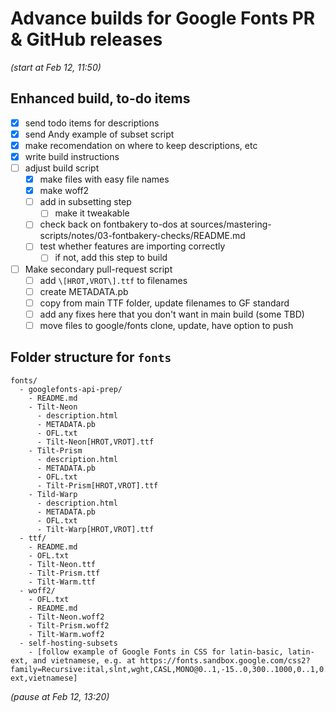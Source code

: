 # Advance builds for Google Fonts PR & GitHub releases

*(start at Feb 12, 11:50)*

## Enhanced build, to-do items

- [x] send todo items for descriptions
- [x] send Andy example of subset script
- [x] make recomendation on where to keep descriptions, etc
- [x] write build instructions
- [ ] adjust build script
  - [x] make files with easy file names
  - [x] make woff2
  - [ ] add in subsetting step
    - [ ] make it tweakable
  - [ ] check back on fontbakery to-dos at sources/mastering-scripts/notes/03-fontbakery-checks/README.md
  - [ ] test whether features are importing correctly
    - [ ] if not, add this step to build
- [ ] Make secondary pull-request script
  - [ ] add `\[HROT,VROT\].ttf` to filenames
  - [ ] create METADATA.pb
  - [ ] copy from main TTF folder, update filenames to GF standard
  - [ ] add any fixes here that you don't want in main build (some TBD)
  - [ ] move files to google/fonts clone, update, have option to push

## Folder structure for `fonts`

```
fonts/
  - googlefonts-api-prep/
    - README.md
    - Tilt-Neon
      - description.html
      - METADATA.pb
      - OFL.txt
      - Tilt-Neon[HROT,VROT].ttf
    - Tilt-Prism
      - description.html
      - METADATA.pb
      - OFL.txt
      - Tilt-Prism[HROT,VROT].ttf
    - Tild-Warp
      - description.html
      - METADATA.pb
      - OFL.txt
      - Tilt-Warp[HROT,VROT].ttf
  - ttf/
    - README.md
    - OFL.txt
    - Tilt-Neon.ttf
    - Tilt-Prism.ttf
    - Tilt-Warm.ttf
  - woff2/
    - OFL.txt
    - README.md
    - Tilt-Neon.woff2
    - Tilt-Prism.woff2
    - Tilt-Warm.woff2
  - self-hosting-subsets
    - [follow example of Google Fonts in CSS for latin-basic, latin-ext, and vietnamese, e.g. at https://fonts.sandbox.google.com/css2?family=Recursive:ital,slnt,wght,CASL,MONO@0..1,-15..0,300..1000,0..1,0..1&display=swap&subset=latin-ext,vietnamese]
```

*(pause at Feb 12, 13:20)*